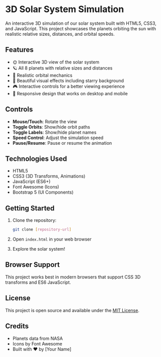 # 3D Solar System Simulation

An interactive 3D simulation of our solar system built with HTML5, CSS3, and JavaScript. This project showcases the planets orbiting the sun with realistic relative sizes, distances, and orbital speeds.

## Features

- 🌞 Interactive 3D view of the solar system
- 🪐 All 8 planets with relative sizes and distances
- 🚀 Realistic orbital mechanics
- 🎨 Beautiful visual effects including starry background
- 🎮 Interactive controls for a better viewing experience
- 📱 Responsive design that works on desktop and mobile

## Controls

- **Mouse/Touch**: Rotate the view
- **Toggle Orbits**: Show/hide orbit paths
- **Toggle Labels**: Show/hide planet names
- **Speed Control**: Adjust the simulation speed
- **Pause/Resume**: Pause or resume the animation

## Technologies Used

- HTML5
- CSS3 (3D Transforms, Animations)
- JavaScript (ES6+)
- Font Awesome (Icons)
- Bootstrap 5 (UI Components)

## Getting Started

1. Clone the repository:
   ```bash
   git clone [repository-url]
   ```

2. Open `index.html` in your web browser

3. Explore the solar system!

## Browser Support

This project works best in modern browsers that support CSS 3D transforms and ES6 JavaScript.

## License

This project is open source and available under the [MIT License](LICENSE).

## Credits

- Planets data from NASA
- Icons by Font Awesome
- Built with ❤️ by [Your Name]
